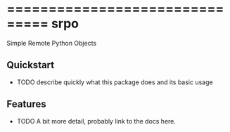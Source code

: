 ===============================
srpo
===============================

Simple Remote Python Objects

Quickstart
---------

* TODO describe quickly what this package does and its basic usage


Features
--------

* TODO A bit more detail, probably link to the docs here. 


